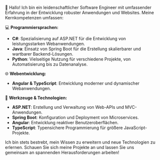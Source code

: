 👋 Hallo! Ich bin ein leidenschaftlicher Software Engineer mit umfassender Erfahrung in der Entwicklung robuster Anwendungen und Websites. Meine Kernkompetenzen umfassen:

💻 **Programmiersprachen:**
- **C#**: Spezialisierung auf ASP.NET für die Entwicklung von leistungsstarken Webanwendungen.
- **Java**: Einsatz von Spring Boot für die Erstellung skalierbarer und wartbarer Backend-Lösungen.
- **Python**: Vielseitige Nutzung für verschiedene Projekte, von Automatisierung bis zu Datenanalyse.

🌐 **Webentwicklung:**
- **Angular & TypeScript**: Entwicklung moderner und dynamischer Webanwendungen.

🔧 **Werkzeuge & Technologien:**
- **ASP.NET**: Erstellung und Verwaltung von Web-APIs und MVC-Anwendungen.
- **Spring Boot**: Konfiguration und Deployment von Microservices.
- **Angular**: Entwicklung reaktiver Benutzeroberflächen.
- **TypeScript**: Typensichere Programmierung für größere JavaScript-Projekte.

Ich bin stets bestrebt, mein Wissen zu erweitern und neue Technologien zu erlernen. Schauen Sie sich meine Projekte an und lassen Sie uns gemeinsam an spannenden Herausforderungen arbeiten!
